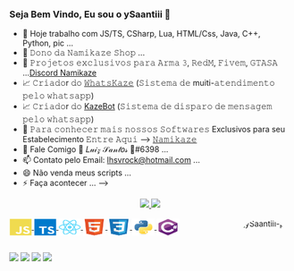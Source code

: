 ### Seja Bem Vindo, Eu sou o ySaantiii 👋

- 🔭 Hoje trabalho com JS/TS, CSharp, Lua, HTML/Css, Java, C++, Python, pic ...
- 🏢 𝙳𝚘𝚗𝚘 𝚍𝚊 𝙽𝚊𝚖𝚒𝚔𝚊𝚣𝚎 𝚂𝚑𝚘𝚙 ...
- 🌱 𝙿𝚛𝚘𝚓𝚎𝚝𝚘𝚜 𝚎𝚡𝚌𝚕𝚞𝚜𝚒𝚟𝚘𝚜 𝚙𝚊𝚛𝚊 𝙰𝚛𝚖𝚊 𝟹, 𝚁𝚎𝚍𝙼, 𝙵𝚒𝚟𝚎𝚖, 𝙶𝚃𝙰𝚂𝙰 ...<a target="_blank" href="https://discord.gg/BshSqWC5Rr" class="jss14">Discord Namikaze</a>
- 📈 𝙲𝚛𝚒𝚊𝚍𝚘r 𝚍𝚘 <a target="_blank" href="https://painel.namikazevps.shop/" class="jss14">𝚆𝚑𝚊𝚝𝚜𝙺𝚊𝚣𝚎</a> (𝚂𝚒𝚜𝚝𝚎𝚖𝚊 𝚍𝚎 muiti-𝚊𝚝𝚎𝚗𝚍𝚒𝚖𝚎𝚗𝚝𝚘 𝚙𝚎𝚕𝚘 𝚠𝚑𝚊𝚝𝚜𝚊𝚙𝚙)
- 📈 𝙲𝚛𝚒𝚊𝚍𝚘r 𝚍𝚘 <a target="_blank" href="https://painel.namikazevps.shop/" class="jss14">KazeBot</a> (𝚂𝚒𝚜𝚝𝚎𝚖𝚊 𝚍𝚎 𝚍𝚒𝚜𝚙𝚊𝚛𝚘 𝚍𝚎 𝚖𝚎𝚗𝚜𝚊𝚐𝚎𝚖 𝚙𝚎𝚕𝚘 𝚠𝚑𝚊𝚝𝚜𝚊𝚙𝚙)
- 💼 𝙿𝚊𝚛𝚊 𝚌𝚘𝚗𝚑𝚎𝚌𝚎𝚛 𝚖𝚊𝚒𝚜 𝚗𝚘𝚜𝚜𝚘𝚜 𝚂𝚘𝚏𝚝𝚠𝚊𝚛𝚎𝚜 Exclusivos para seu Estabelecimento 𝙴𝚗𝚝𝚛𝚎 𝙰𝚚𝚞𝚒 --> <a target="_blank" href="https://wa.me/5512992493018?text=Ol%C3%A1%2C+gostaria+de+saber+mais+sobre+os+softwares" class="jss14">𝙽𝚊𝚖𝚒𝚔𝚊𝚣𝚎</a>
- 💬 Fale Comigo 👑 𝐿𝓊𝒾𝓏 𝒮𝒶𝓃𝓉𝑜𝓈 👑#6398 ...
- 📫 Contato pelo Email: lhsvrock@hotmail.com ...
- 😄 Não venda meus scripts ...
- ⚡ Faça acontecer ...
-->
<div align="center">
  <a href="https://github.com/ySaantiii">
  <img height="180em" src="https://github-readme-stats.vercel.app/api?username=ySaantiii&show_icons=true&theme=dracula&include_all_commits=true&count_private=true"/>
  <img height="180em" src="https://github-readme-stats.vercel.app/api/top-langs/?username=rafaballerini&layout=compact&langs_count=7&theme=dracula"/>
</div>
<div style="display: inline_block"><br>
  <img align="center" alt="ySaantii-Js" height="30" width="40" src="https://raw.githubusercontent.com/devicons/devicon/master/icons/javascript/javascript-plain.svg">
  <img align="center" alt="ySaantiii-Ts" height="30" width="40" src="https://raw.githubusercontent.com/devicons/devicon/master/icons/typescript/typescript-plain.svg">
  <img align="center" alt="ySaantiii-React" height="30" width="40" src="https://raw.githubusercontent.com/devicons/devicon/master/icons/react/react-original.svg">
  <img align="center" alt="ySaantiii-HTML" height="30" width="40" src="https://raw.githubusercontent.com/devicons/devicon/master/icons/html5/html5-original.svg">
  <img align="center" alt="ySaantiii-CSS" height="30" width="40" src="https://raw.githubusercontent.com/devicons/devicon/master/icons/css3/css3-original.svg">
  <img align="center" alt="ySaantiii-Python" height="30" width="40" src="https://raw.githubusercontent.com/devicons/devicon/master/icons/python/python-original.svg">
  <img align="center" alt="ySaantiii-Csharp" height="30" width="40" src="https://raw.githubusercontent.com/devicons/devicon/master/icons/csharp/csharp-original.svg">
  <img align="right" alt="ySaantiii-pic" height="150" style="border-radius:50px;" src="https://media.discordapp.net/attachments/886761564181512222/933107699611234375/Sem_Titulo-1-removebg-preview.png">
</div>
  
  ##
 
<div> 
  <a href="https://www.youtube.com/channel/UCpx7sAti-iWttdbFXcAkNEg" target="_blank"><img src="https://img.shields.io/badge/YouTube-FF0000?style=for-the-badge&logo=youtube&logoColor=white" target="_blank"></a>
  <a href="https://www.instagram.com/oysaantiii/" target="_blank"><img src="https://img.shields.io/badge/-Instagram-%23E4405F?style=for-the-badge&logo=instagram&logoColor=white" target="_blank"></a>
 	<a href="https://www.twitch.tv/ysaantiii" target="_blank"><img src="https://img.shields.io/badge/Twitch-9146FF?style=for-the-badge&logo=twitch&logoColor=white" target="_blank"></a>
 <a href="https://discord.gg/YHyUM49FgZ" target="_blank"><img src="https://img.shields.io/badge/Discord-7289DA?style=for-the-badge&logo=discord&logoColor=white" target="_blank"></a> 
 
</div>
